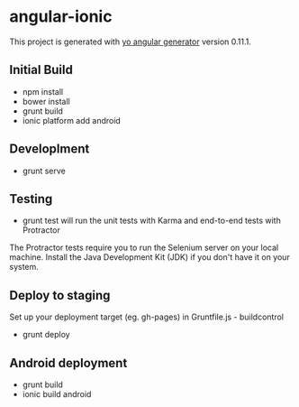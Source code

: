 # angular-ionic

This project is generated with [yo angular generator](https://github.com/yeoman/generator-angular)
version 0.11.1.

## Initial Build

- npm install
- bower install
- grunt build
- ionic platform add android

## Developlment

- grunt serve

## Testing

- grunt test
  will run the unit tests with Karma and end-to-end tests with Protractor

The Protractor tests require you to run the Selenium server on your local machine. Install the Java Development Kit (JDK) if you don't have it on your system.

## Deploy to staging

Set up your deployment target (eg. gh-pages) in Gruntfile.js - buildcontrol

- grunt deploy

## Android deployment

- grunt build
- ionic build android
